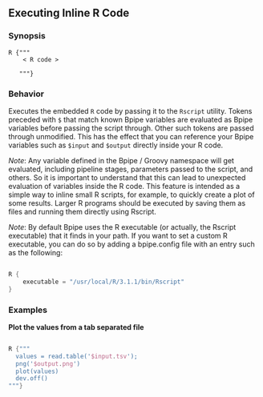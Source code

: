 ## Executing Inline R Code


### Synopsis

    
    R {"""
        < R code >
    
       """}
    
### Behavior

Executes the embedded `R` code by passing it to the `Rscript` utility. Tokens preceded with `$` that match known Bpipe variables are evaluated as Bpipe variables before passing the script through. Other such tokens are passed through unmodified. This has the effect that you can reference your Bpipe variables such as `$input` and `$output` directly inside your R code.

*Note*: Any variable defined in the Bpipe / Groovy namespace will get evaluated, including pipeline stages, parameters passed to the script, and others. So it is important to understand that this can lead to unexpected evaluation of variables inside the R code. This feature is intended as a simple way to inline small R scripts, for example, to quickly create a plot of some results. Larger R programs should be executed by saving them as files and running them directly using Rscript.

*Note*: By default Bpipe uses the R executable (or actually, the Rscript executable) that it finds in your path. If you want to set a custom R executable, you can do so by adding a bpipe.config file with an entry such as the following:
```groovy 

R {
    executable = "/usr/local/R/3.1.1/bin/Rscript"
}
```

### Examples

**Plot the values from a tab separated file**
```groovy 

R {"""
  values = read.table('$input.tsv');
  png('$output.png')
  plot(values)
  dev.off()
"""}
```
